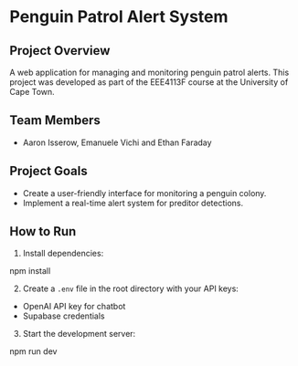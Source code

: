 # Penguin Patrol Alert System

## Project Overview
A web application for managing and monitoring penguin patrol alerts. This project was developed as part of the EEE4113F course at the University of Cape Town.

## Team Members
- Aaron Isserow, Emanuele Vichi and Ethan Faraday

## Project Goals
- Create a user-friendly interface for monitoring a penguin colony.
- Implement a real-time alert system for preditor detections.

## How to Run

1. Install dependencies:

npm install


2. Create a `.env` file in the root directory with your API keys:
- OpenAI API key for chatbot
- Supabase credentials


3. Start the development server:

npm run dev
